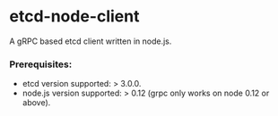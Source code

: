 # etcd-node-client
A gRPC based etcd client written in node.js.

### Prerequisites:
* etcd version supported: > 3.0.0.
* node.js version supported: > 0.12 (grpc only works on node 0.12 or above).

### 


